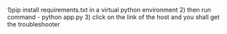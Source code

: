 1)pip install requirements.txt in a virtual python environment
2) then run command -  python app.py
3) click on the link of the host and you shall get the troubleshooter
